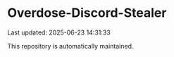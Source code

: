 # Overdose-Discord-Stealer

Last updated: 2025-06-23 14:31:33

This repository is automatically maintained.
